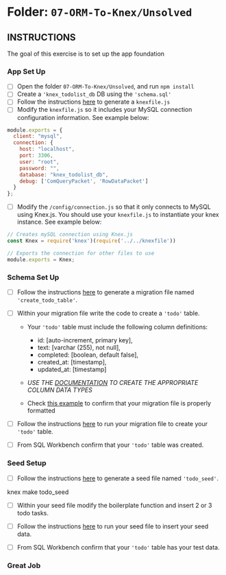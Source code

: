 # **Folder**: `07-ORM-To-Knex/Unsolved`

## **INSTRUCTIONS**

The goal of this exercise is to set up the app foundation

### App Set Up

* [ ] Open the folder `07-ORM-To-Knex/Unsolved`, and run `npm install`
* [ ] Create a `'knex_todolist_db` DB using the `'schema.sql'`
* [ ] Follow the instructions [here](https://knexjs.org/#Migrations-CLI) to generate a `knexfile.js`
* [ ] Modify the `knexfile.js` so it includes your MySQL connection configuration information. See example below:

```javascript
module.exports = {
  client: "mysql",
  connection: {
    host: "localhost",
    port: 3306,
    user: "root",
    password: "",
    database: "knex_todolist_db",
    debug: ['ComQueryPacket', 'RowDataPacket']
  }
};
```

* [ ] Modify the `/config/connection.js` so that it only connects to MySQL using Knex.js. You should use your `knexfile.js` to instantiate your knex instance. See example below:

```javascript
// Creates mySQL connection using Knex.js
const Knex = require('knex')(require('../../knexfile'))

// Exports the connection for other files to use
module.exports = Knex;
```

### Schema Set Up

* [ ] Follow the instructions [here](https://knexjs.org/#Migrations-CLI) to generate a migration file named `'create_todo_table'`.
* [ ] Within your migration file write the code to create a `'todo'` table.

  * Your `'todo'` table must include the following column definitions:
    * id: [auto-increment, primary key],
    * text: [varchar (255), not null],
    * completed: [boolean, default false],
    * created_at: [timestamp],
    * updated_at: [timestamp]

  * *USE THE [DOCUMENTATION](https://knexjs.org/#Schema-Building) TO CREATE THE APPROPRIATE COLUMN DATA TYPES*
  * Check [this example](https://knexjs.org/#Migrations-API-transactions) to confirm that your migration file is properly formatted

* [ ] Follow the instructions [here](https://knexjs.org/#Migrations-CLI) to run your migration file to create your `'todo'` table.

* [ ] From SQL Workbench confirm that your `'todo'` table was created.

### Seed Setup

* [ ] Follow the instructions [here](https://knexjs.org/#Seeds-CLI) to generate a seed file named `'todo_seed'`.

knex make todo_seed
* [ ] Within your seed file modify the boilerplate function and insert 2 or 3  todo tasks.

* [ ] Follow the instructions [here](https://knexjs.org/#Seeds-CLI) to run your seed file to insert your seed data.

* [ ] From SQL Workbench confirm that your `'todo'` table has your test data.

### Great Job
